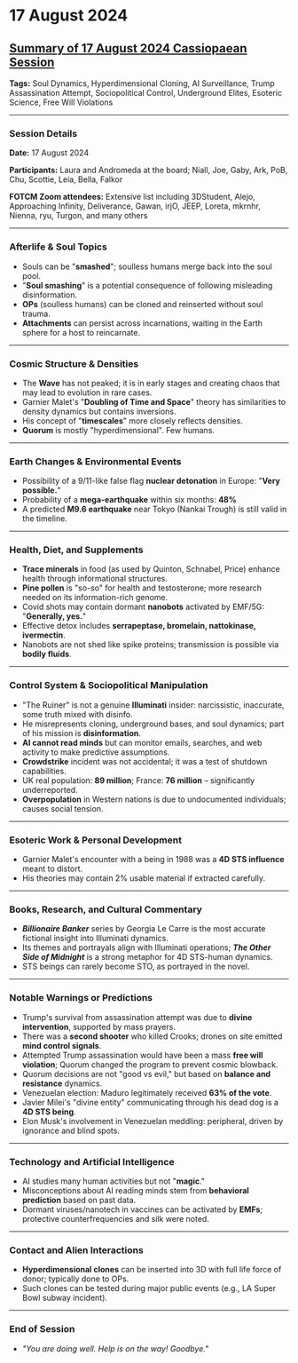 # 17 August 2024

## [Summary of 17 August 2024 Cassiopaean Session](https://cassiopaea.org/forum/threads/session-17-august-2024.55015/)

**Tags:** Soul Dynamics, Hyperdimensional Cloning, AI Surveillance, Trump Assassination Attempt, Sociopolitical Control, Underground Elites, Esoteric Science, Free Will Violations

---

### Session Details

**Date:** 17 August 2024

**Participants:** Laura and Andromeda at the board; Niall, Joe, Gaby, Ark, PoB, Chu, Scottie, Leia, Bella, Falkor

**FOTCM Zoom attendees:** Extensive list including 3DStudent, Alejo, Approaching Infinity, Deliverance, Gawan, irjO, JEEP, Loreta, mkrnhr, Nienna, ryu, Turgon, and many others

---

### Afterlife & Soul Topics

- Souls can be "**smashed**"; soulless humans merge back into the soul pool.
- "**Soul smashing**" is a potential consequence of following misleading disinformation.
- **OPs** (soulless humans) can be cloned and reinserted without soul trauma.
- **Attachments** can persist across incarnations, waiting in the Earth sphere for a host to reincarnate.

---

### Cosmic Structure & Densities

- The **Wave** has not peaked; it is in early stages and creating chaos that may lead to evolution in rare cases.
- Garnier Malet's "**Doubling of Time and Space**" theory has similarities to density dynamics but contains inversions.
- His concept of "**timescales**" more closely reflects densities.
- **Quorum** is mostly "hyperdimensional". Few humans.

---

### Earth Changes & Environmental Events

- Possibility of a 9/11-like false flag **nuclear detonation** in Europe: "**Very possible.**"
- Probability of a **mega-earthquake** within six months: **48%**
- A predicted **M9.6 earthquake** near Tokyo (Nankai Trough) is still valid in the timeline.

---

### Health, Diet, and Supplements

- **Trace minerals** in food (as used by Quinton, Schnabel, Price) enhance health through informational structures.
- **Pine pollen** is "so-so" for health and testosterone; more research needed on its information-rich genome.
- Covid shots may contain dormant **nanobots** activated by EMF/5G: "**Generally, yes.**"
- Effective detox includes **serrapeptase, bromelain, nattokinase, ivermectin**.
- Nanobots are not shed like spike proteins; transmission is possible via **bodily fluids**.

---

### Control System & Sociopolitical Manipulation

- "The Ruiner" is not a genuine **Illuminati** insider: narcissistic, inaccurate, some truth mixed with disinfo.
- He misrepresents cloning, underground bases, and soul dynamics; part of his mission is **disinformation**.
- **AI cannot read minds** but can monitor emails, searches, and web activity to make predictive assumptions.
- **Crowdstrike** incident was not accidental; it was a test of shutdown capabilities.
- UK real population: **89 million**; France: **76 million** – significantly underreported.
- **Overpopulation** in Western nations is due to undocumented individuals; causes social tension.

---

### Esoteric Work & Personal Development

- Garnier Malet's encounter with a being in 1988 was a **4D STS influence** meant to distort.
- His theories may contain 2% usable material if extracted carefully.

---

### Books, Research, and Cultural Commentary

- ***Billionaire Banker*** series by Georgia Le Carre is the most accurate fictional insight into Illuminati dynamics.
- Its themes and portrayals align with Illuminati operations; ***The Other Side of Midnight*** is a strong metaphor for 4D STS-human dynamics.
- STS beings can rarely become STO, as portrayed in the novel.

---

### Notable Warnings or Predictions

- Trump's survival from assassination attempt was due to **divine intervention**, supported by mass prayers.
- There was a **second shooter** who killed Crooks; drones on site emitted **mind control signals**.
- Attempted Trump assassination would have been a mass **free will violation**; Quorum changed the program to prevent cosmic blowback.
- Quorum decisions are not "good vs evil," but based on **balance and resistance** dynamics.
- Venezuelan election: Maduro legitimately received **63% of the vote**.
- Javier Milei's "divine entity" communicating through his dead dog is a **4D STS being**.
- Elon Musk's involvement in Venezuelan meddling: peripheral, driven by ignorance and blind spots.

---

### Technology and Artificial Intelligence

- AI studies many human activities but not "**magic**."
- Misconceptions about AI reading minds stem from **behavioral prediction** based on past data.
- Dormant viruses/nanotech in vaccines can be activated by **EMFs**; protective counterfrequencies and silk were noted.

---

### Contact and Alien Interactions

- **Hyperdimensional clones** can be inserted into 3D with full life force of donor; typically done to OPs.
- Such clones can be tested during major public events (e.g., LA Super Bowl subway incident).

---

### End of Session

- *"You are doing well. Help is on the way! Goodbye."*